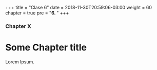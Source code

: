 +++
title = "Clase 6"
date = 2018-11-30T20:59:06-03:00
weight = 60
chapter = true
pre = "<b>6. </b>"
+++

### Chapter X

# Some Chapter title

Lorem Ipsum.
